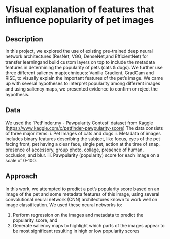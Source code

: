 # Visual explanation of features that influence popularity of pet images

## Description
In this project, we explored the use of existing pre-trained deep neural network architectures (ResNet, VGG, DenseNet,and  EfficientNet) for  transfer learningand  build  custom layers on top to include the metadata features in determining the popularity of pets (cats & dogs). We further use three different  saliency  maptechniques:  Vanilla  Gradient, GradCam  and  RISE, to  visually  explain  the  important features  of  the  pet’s  image. We  came  up  with  several hypotheses to interpret popularity among different images and using saliency maps, we presented evidence to confirm or reject the hypothesis. 

## Data
We used the ‘PetFinder.my - Pawpularity Contest’ dataset from Kaggle (https://www.kaggle.com/c/petfinder-pawpularity-score) The data consists of three major items:
i. Pet Images of cats and dogs
ii. Metadata of images includes binary features describing the subject, like focus, eyes of the pet facing front, pet having a clear face, single pet, action at the time of snap, presence of accessory, group photo, collage, presence of human, occlusion, and blur.
iii. Pawpularity (popularity) score for each image on a scale of 0-100.

## Approach
In this work, we attempted to predict a pet’s popularity score based on an image of the pet and some metadata features of this image, using several convolutional neural network (CNN) architectures known to work well on image classification. We used these neural networks to: 
1. Perform regression on the images and metadata to predict the popularity score, and
2. Generate saliency maps to highlight which parts of the images appear to be most significant resulting in high or low popularity scores
